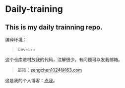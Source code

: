 # Daily-training

## This is my daily trainning repo.

编译环境：

> Dev-c++

这个仓库进村放我的代码，注解很少，有问题可以发我邮箱。

> 邮箱：zengchen1024@163.com

这是我的个人博客：[点我](http://www.zengchen233.cn/)。